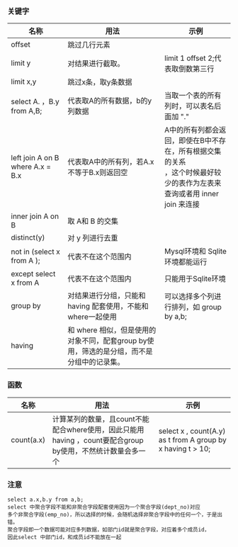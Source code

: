 ### 关键字

| 名称                             | 用法                                                         | 示例                                                         |
| -------------------------------- | ------------------------------------------------------------ | ------------------------------------------------------------ |
| offset                           | 跳过几行元素                                                 |                                                              |
| limit y                          | 对结果进行截取。                                             | limit 1 offset 2;代表取倒数第三行                            |
| limit x,y                        | 跳过x条，取y条数据                                           |                                                              |
| select A. ，B.y from A,B;        | 代表取A的所有数据，b的y列数据                                | 当取一个表的所有列时，可以表名后面加 "."                     |
| left join A on B where A.x = B.x | 代表取A中的所有列，若A.x 不等于B.x则返回空                   | A中的所有列都会返回，即使在B中不存在，所有根据交集的关系<br />，这个时候最好较少的表作为左表来查询或者用 inner join 来连接 |
| inner join A on B                | 取 A和 B 的交集                                              |                                                              |
| distinct(y)                      | 对 y 列进行去重                                              |                                                              |
| not in (select x from A );       | 代表不在这个范围内                                           | Mysql环境和 Sqlite 环境都能运行                              |
| except select x from A           | 代表不在这个范围内                                           | 只能用于Sqlite环境                                           |
| group by                         | 对结果进行分组，只能和having 配套使用，不能和 where一起使用  | 可以选择多个列进行排列，如 group by a,b;                     |
| having                           | 和 where 相似，但是使用的对象不同，配套group by使用，筛选的是分组，而不是分组中的记录集。 

### 函数

| 名称       | 用法                                                         | 示例                                                        |
| ---------- | ------------------------------------------------------------ | ----------------------------------------------------------- |
| count(a.x) | 计算某列的数量，且count不能配合where使用，因此只能用having ，count要配合group by使用，不然统计数量会多一个 | select x , count(A.y) as t from A group by x having t > 10; |

### 注意

```mssql
select a.x,b.y from a,b;
select 中聚合字段不能和非聚合字段配套使用因为一个聚合字段(dept_no)对应
多个非聚合字段(emp_no)，所以选择的时候，会随机选择非聚合字段中的任何一个，于是出错。
聚合字段即一个数据可能对应多列数据，如部门id就是聚合字段，对应着多个成员id，
因此select 中部门id，和成员id不能放在一起
```


